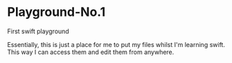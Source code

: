 # Playground-No.1
First swift playground


Essentially, this is just a place for me to put my files whilst I'm learning swift. This way I can access them and edit them from anywhere.

